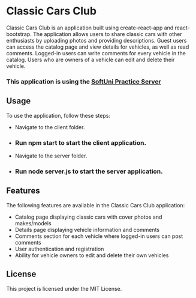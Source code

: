 # Classic Cars Club
Classic Cars Club is an application built using create-react-app and react-bootstrap. The application allows users to share classic cars with other enthusiasts by uploading photos and providing descriptions. Guest users can access the catalog page and view details for vehicles, as well as read comments. Logged-in users can write comments for every vehicle in the catalog. Users who are owners of a vehicle can edit and delete their vehicle.

### This application is using the [SoftUni Practice Server](https://github.com/softuni-practice-server/softuni-practice-server)

## Usage
To use the application, follow these steps:

* Navigate to the client folder.
* ### Run npm start to start the client application.
* Navigate to the server folder.
* ### Run node server.js to start the server application.

## Features
The following features are available in the Classic Cars Club application:

* Catalog page displaying classic cars with cover photos and makes/models
* Details page displaying vehicle information and comments
* Comments section for each vehicle where logged-in users can post comments
* User authentication and registration
* Ability for vehicle owners to edit and delete their own vehicles

## License
This project is licensed under the MIT License.